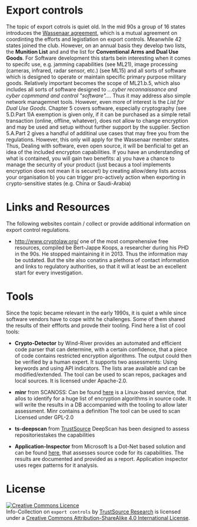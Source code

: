 # Export controls

The topic of export cotrols is quiet old. In the mid 90s a group of 16 states introduces the [Wassenaar agreement](!https://www.wassenaar.org), which is a mutual agreement on coordinting the efforts and legistlation on export controls. Meanwhile 42 states joined the club. However, on an annual basis they develop two lists, the **Munition List** and and the list for **Conventional Arms and Dual Use Goods**. For Software development this starts bein interesting when it comes to specifc use, e.g. jamming capabilities (see ML21), image processing (cameras, infrared, radar sensor, etc.) (see ML15) and all sorts of software which is designed to operate or maintain specific primary purpose military goods. 
Relatively important becomes the scope of ML21.b.5, which also includes all sorts of software designed to *...cyber reconnaissance and cyber copmmand and control "software"...*. Thus it may address also simple network managemnet tools.
However, even more of interest is the *List for Dual Use Goods*. Chapter 5 covers software, especially cryptography (see 5.D.Part 1)A exemption is given only, if it can be purchased as a simple retail transaction (online, offline, whatever), does not allow to change encryption and may be used and setup without further support by the supplier. Section 5.A.Part 2 gives a handful of additinal use cases that may free you from the regulations. However, this only will apply for the Wassenaar member states. 
Thus, Dealing with software, even open source, it will be benficial to get an idea of the included encrypton capabilities. If you have an understanding of what is contained, you will gain two benefits:
a) you have a chance to manage the security of your product (just becaus a tool implements encryption does not mean it is secure!) by creating allow/deny lists across your organisation
b) you can trigger pro-actively action when exporting in crypto-sensitive states (e.g. China or Saudi-Arabia)

# Links and Resources

The following websites contain / collect or provide additional information on export control regulations.
- http://www.cryptolaw.org/
one of the most comprehensive free resources, compiled be Bert-Jappe Koops, a researcher during his PHD in the 90s. He stopped maintaining it in 2013. Thus the information may be outdated. But the site also conatins a plethora of contact information and links to regulatory authorities, so that it will at least be an excellent start for every investigation. 



# Tools
Since the topic became relevant in the early 1990s, it is quiet a while since software vendors have to cope witht he challenges. Some of them shared the results of their effforts and provde their tooling. Find here a list of cool tools:

- **Crypto-Detector** by Wind-River
provides an automated and efficient code parser that can determine, with a certain confidence, that a piece of code contains restricted encryption algorithms. The output could then be verified by a human expert.  It supports two assessments: Using keywords and using API indicators. The lists arae available and can be modified/extended. The tool can be used to scan repos, packages and local sources. It is licensed under Apache-2.0.

- **minr** from SCANOSS:
Can be found [here](https://github.com/scanoss/minr) is a Linux-based service, that allos to identify for a huge list of encryption algorithms in source code. It will write the results in a DB accompanied with the tooling to allow later assessment. Minr contains a definition  The tool can be used to scan  Licensed under GPL-2.0

- **ts-deepscan** from [TrustSource](!https://www.trustsource.io)
DeepScan has been designed to assess repositoriestakes the capabilities 

- **Application-Inspector** from Microsoft
Is a Dot-Net based solution and can be found [here](!https://github.com/microsoft/ApplicationInspector), that assesses source code for its capabilities. The results are documented and provided as a report. Application inspector uses regex patterns for it analysis. 

# License
<a rel="license" href="http://creativecommons.org/licenses/by-sa/4.0/"><img alt="Creative Commons Licence" style="border-width:0" src="https://i.creativecommons.org/l/by-sa/4.0/88x31.png" /></a><br /><span xmlns:dct="http://purl.org/dc/terms/" property="dct:title">Info-Collection on `export controls`</span> by <a xmlns:cc="http://creativecommons.org/ns#" href="https://github.com/trutssource/exportcontrols" property="cc:attributionName" rel="cc:attributionURL">TrustSource Research</a> is licensed under a <a rel="license" href="http://creativecommons.org/licenses/by-sa/4.0/">Creative Commons Attribution-ShareAlike 4.0 International License</a>.
